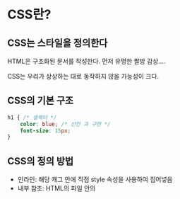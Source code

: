 # CSS란?

## CSS는 스타일을 정의한다

HTML은 구조화된 문서를 작성한다. 먼저 유명한 짤방 감상....

CSS는 우리가 상상하는 대로 동작하지 않을 가능성이 크다.

## CSS의 기본 구조

```css
h1 { /* 셀렉터 */
	color: blue; /* 선언 과 구현 */
	font-size: 15px;
}
```

## CSS의 정의 방법

- 인라인: 해당 캐그 안에 직접 style 속성을 사용하여 집어넣음
- 내부 참조: HTML의 파일 안의 <style> 태그 내에 지정
- 외부 참조: 외부 CSS파일을 <link>를 통해 불러오기

가장 많이 사용되는 프로퍼티(속성)값은 font-size, color, margin-top, margin-left, width, height 등등이 있다.

## CSS 선택자

HTML문서에서 특정한 요소를 선택하여 스타일링 하기 위해서는 반드시 선택자라는 개념이 피요하다.

- 기초 선택자
- 고급 선택자
    - 자손 선택자, 직계 자손 선택자
    - 형제, 인접형제 선택자, 전체 선택자
- 의사 클래스(pseudo class)
    - 링크, 동적 의사 클래스
    - 구조적 의사 클래스
    - 기타 의사 클래스, 의사 엘리먼트, 속성 선택자

`#sect1 > ul > li:nth-child(1)` 의 의미: sect1 이라는 id를 가진 블럭 안의 ul 태그 안에 있는 li 태그 요소들 중 첫번째 태그를 잡음

⚠️ 문서에서 id는 한번만 사용해야 한다. (유니크한 값임을 보장) 물론 두번 사용해도 문제 없이 렌더링이 되겠지만 약속상 하지 않는다.

## CSS 상속

CSS는 상속을 통해 부모요소의 속성을 ~~모두~~  자식에게 상속한다.

- 속성(Property) 중에는 상속이 되는 것과 되지 않는 것들이 있다.
- 상속되는것 → Text 관련 요소(font, color, text-align), opacity, visibility 등
- 상속안되는것 → Box model 관련 요소(width, height, margin, padding, border, box-size, display), position 관련 요소(position, to/right/bottom/left, z-index) 등

## CSS 적용 우선순위 (cascading order)

- 중요도(Importance)
    - !important → ‼️ 사용시 주의가 필요하다!
- 우선순위(Specificity)
    - 인라인 // id 선택자 // class 선택자, 속성 선택자, pseudo-class // 요소 선택자, pseudo-element
- 소스 순서

CSS 파일

```css
h3 { color: violet !important }
p { color: green; }
.blue { color: blue; }
.skyblue { color: skyblue; }
#red { color: red; }
```

HTML 파일

```html
<p>1</p>
<p class="blue">2</p>
<p class="blue skyblue">3</p>
<p class="skyblue blue">4</p>
<p id="red" class="blue">5</p>
<h3 id="red" class="blue">6</h3>
<p id="red" class="blue" style="color: yellow;">7</p>
<h3 id="red" class="blue" style="color: yellow;">8</h3>
```

결과물

![CSS%E1%84%85%E1%85%A1%E1%86%AB%202f063437b62049cea1cc885efb35e001/Screen_Shot_2021-01-02_at_12.44.31_AM.png](CSS%E1%84%85%E1%85%A1%E1%86%AB%202f063437b62049cea1cc885efb35e001/Screen_Shot_2021-01-02_at_12.44.31_AM.png)

- 3, 4가 둘다 하늘색인 이유: HTML 파일 내에서 선언되는 순서는 중요하지 않고, css파일 내에서 선언되는 순서가 중요하다. 하늘색이 더 나중에 선언되어 있으므로 우선순위를 가지게 된다. 렌더링시 HTML을 먼저 읽고 CSS를 읽으면서 해당 클래스에 해당하는 HTML 요소들에  스타일을 적용시키기 때문이다.

## CSS 크기 단위

- px(픽셀)
- %
- em: 배수 단위, 요소에 지정된 사이즈에 상대적인 사이즈를 가짐
- rem: 최상위 요소(html)의 사이즈를 기준으로 배수 단위를 가짐(root em)
- viewport 기준 단위 ⇒ vw, vh, vmin, vmax

## CSS 색상 단위

- HEX(00 ~ ff) → #ffffff;
- RGB(0 ~ 255) → rgb(255, 255, 211);
- RGBA(0 ~ 255, 0 ~ 1) → rgba(0, 12, 12, 0.5);

## CSS 문서 표현

- 텍스트
    - 변형 서체
    - 자간, 단어간격, 행간, 들여쓰기
    - 기타 꾸미기
- 컬러, 배경(background-image, background-color)
- 목록 꾸미기
- 표 꾸미기

## CSS Box model(박스 모델)

### box-sizing

기본적으로 모든 요소의 box-sizing은 content-box 이다. 이는 padding을 제외한 순수 contents 영역만을 box로 지정한다는 것을 의미한다. 

그러나 우리가  일반적으로 영역을 볼 때는 border까지의 너비를 100px로 보길 원한다. 따라서 이 경우 box-sizing을 border-box로 해준다. border까지를 하나의 박스로 보겠다는 의미이다.

### 마진 상쇄(margin-collapsing)

인접 형제 요소간의 margin은 겹쳐서 보인다.

## 블록 레벨 요소와 인라인 레벨 요소

- 블록 레벨 요소 → div, ul, ol, li, p, hr, form
- 인라인 레벨 요소 → span, a, img, input, label, b, em, i, strong

## display

- display: block
    - 줄 바꿈이 일어나는 요소
    - 화면 크기 전체의 가로폭을 차지한다
    - 블록 레벨 요소 안에 인라인 레벨 요소가 들어갈 수 있다
- display: inline
    - 줄 바꿈이 일어나지 않는 행의 일부 요소
    - content 너비만큼 가로폭을 차지한다
    - width, height, margin-top, margin-bottom을 지정할 수 없다
    - 상하여백은 line-height로 지정한다
- display:inline-block
    - block과 inline 레벨 요소의 특징을 모두 갖는다
    - inline처럼 한 줄에 표시가 가능하다
    - block 처럼 width, height, margin 속성을 모두 지정할 수 있다